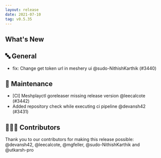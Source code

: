 ```yaml
---
layout: release
date: 2021-07-10
tag: v0.5.35
---
```



## What's New
## 🔤 General
- fix: Change get token url in meshery ui @sudo-NithishKarthik (#3440)

## 🧰 Maintenance
- [CI] Meshplayctl goreleaser missing release version @leecalcote (#3442)
- Added repository check while executing ci pipeline @devansh42 (#3431)

## 👨🏽‍💻 Contributors
Thank you to our contributors for making this release possible:
@devansh42, @leecalcote, @mgfeller, @sudo-NithishKarthik and @utkarsh-pro
